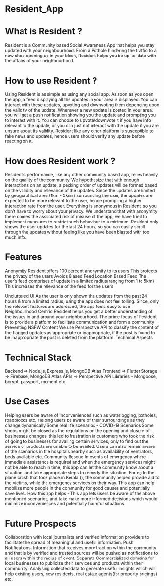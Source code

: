 # Resident_App
# What is Resident ?
Resident is a Community based Social Awareness App that helps you stay updated with your neighbourhood. From a Pothole hindering the traffic to a new shop opening up in your block, Resident helps you be up-to-date with the affairs of your neighbourhood.

# How to use Resident ?
Using Resident is as simple as using any social app. As soon as you open the app, a feed displaying all the updates in your area is displayed. You can interact with these updates, upvoting and downvoting them depending upon the validity of the update. 
Whenever a new update is posted in your area, you will get a push notification showing you the update and prompting you to interact with it. You can choose to upvote/downvote it if you have info relevant to the update, or you can just not interact with the update if you are unsure about its validity.
Resident like any other platform is susceptible to fake news and updates, hence users should verify any update before reacting on it.


# How does Resident work ?
Resident’s performance, like any other community based app, relies heavily on the quality of the community. We hypothesize that with enough interactions on an update, a pecking order of updates will be formed based on the validity and relevance of the updates. Since the updates are limited by geographical area (1km - 5kms) surrounding the user, the updates are expected to be more relevant to the user, hence prompting a higher interaction rate from the user.
Everything is anonymous in Resident, so you don’t have to worry about your privacy. We understand that with anonymity there comes the associated risk of misuse of the app, we have tried to implement measures to restrict such behaviour to a minimum.
Resident only shows the user updates for the last 24 hours, so you can easily scroll through the updates without feeling like you have been blasted with too much info.
# Features
Anonymity 
Resident offers 100 percent anonymity to its users 
This protects the privacy of the users 
Avoids Biased Feed
Location Based Feed
The user’s feed comprises of update in a limited radius(ranging from 1 to 5km)
This increases the relevance of the feed for the users

Uncluttered UI
As the user is only shown the updates from the past 24 hours & from a limited radius, using the app does not feel tolling.
Since, only the relevant features are addressed, the app feels easy to use 
Neighbourhood Centric
Resident helps you get a better understanding of the issues in and around your neighbourhood.
The prime focus of Resident is to provide a platform to facilitate communication and form a community  
Preventing NSFW Content
We use Perspective API to classify  the content of the flagged updates as appropriate or inappropriate, if the post is found to be inappropriate the post is deleted from the platform.
 Technical Aspects
# Technical Stack
Backend   => Node.js, Express.js, MongoDB Atlas
Frontend => Flutter
Storage => Firebase, MongoDB Atlas
API’s => Perspective APi
Libraries - Mongoose, bcrypt, passport, moment etc.
# Use Cases
Helping users be aware of inconveniences such as waterlogging, potholes, roadblocks etc.
Helping users be aware of their surroundings as they change dynamically
Some real life scenarios - 
COVID-19 Scenarios
Some shops might be closed as the regulations on the opening and closure of businesses changes, this led to frustration in customers who took the risk of going to businesses for availing certain services, only to find out the service or products are unable to be availed.
Users can also remain aware of the scenarios in the hospitals nearby such as availability of ventilators, beds available etc.
Community Rescue
In events of emergency where immediate assistance is required and when the emergency services might not be able to reach in time, this app can let the community know about a situation, and take appropriate steps to remedy the situation. For eg In the plane crash that took place in Kerala (), the community helped provide aid to the victims, while the emergency services on their way. This app can help mobilize more people in the community for good causes and potentially save lives.
How this app helps - This app lets users be aware of the above mentioned scenarios, and take make more informed decisions which would minimize inconveniences and potentially harmful situations.

# Future Prospects
Collaboration with local journalists and verified information providers to facilitate the spread of meaningful and useful information.
Push Notifications. Information that receives more traction within the community and that is by verified and trusted sources will be pushed as notifications to all users within the radius of event.
Separate Commercialized domains for local businesses to publicize their services and products within their community.
 Analysing collected data to generate useful insights which will help existing users, new residents, real estate agents(for property pricings) etc.
